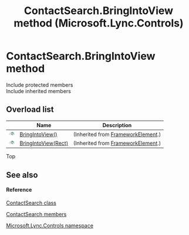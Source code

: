 ﻿---
title: ContactSearch.BringIntoView method  (Microsoft.Lync.Controls)
TOCTitle: 'BringIntoView method '
ms:assetid: Overload:Microsoft.Lync.Controls.ContactSearch.BringIntoView_DI_3_UC_OCS14MrefLyncWPF
ms:mtpsurl: https://msdn.microsoft.com/en-us/library/microsoft.lync.controls.contactsearch.bringintoview_di_3_uc_ocs14mreflyncwpf(v=office.15)
ms:contentKeyID: 48598496
ms.date: 07/28/2014
mtps_version: v=office.15
f1_keywords:
- Microsoft.Lync.Controls.ContactSearch.BringIntoView
dev_langs:
- CSharp
- JScript
- VB
- other
---

# ContactSearch.BringIntoView method

Include protected members  
Include inherited members  

## Overload list

<table>
<thead>
<tr class="header">
<th> </th>
<th>Name</th>
<th>Description</th>
</tr>
</thead>
<tbody>
<tr class="odd">
<td><img src="images/Hh347903.pubmethod(Office.15).gif" title="Public method" alt="Public method" /></td>
<td><a href="http://msdn2.microsoft.com/en-us/library/ms598110">BringIntoView()</a></td>
<td>(Inherited from <a href="http://msdn2.microsoft.com/en-us/library/ms602714">FrameworkElement</a>.)</td>
</tr>
<tr class="even">
<td><img src="images/Hh347903.pubmethod(Office.15).gif" title="Public method" alt="Public method" /></td>
<td><a href="http://msdn2.microsoft.com/en-us/library/ms598115">BringIntoView(Rect)</a></td>
<td>(Inherited from <a href="http://msdn2.microsoft.com/en-us/library/ms602714">FrameworkElement</a>.)</td>
</tr>
</tbody>
</table>


Top

## See also

#### Reference

[ContactSearch class](contactsearch-class-microsoft-lync-controls_1.md)

[ContactSearch members](contactsearch-members-microsoft-lync-controls_1.md)

[Microsoft.Lync.Controls namespace](microsoft-lync-controls-namespace_1.md)

